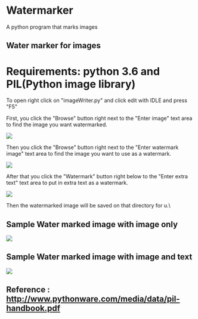Watermarker
===============
A python program that marks images

##  Water marker for images

Requirements: python 3.6 and PIL(Python image library)
==

To open right click on "imageWriter.py" and click edit with IDLE and press "F5"

First, you click the "Browse" button right next to the "Enter image" text area to find the image you want watermarked.

<img src ="https://github.com/johnlee47/ImageMarker/blob/master/Sample%20Image/1c.PNG"/>

Then you click the "Browse" button right next to the "Enter watermark image" text area to find the image you want to use as a watermark.

<img src ="https://github.com/johnlee47/ImageMarker/blob/master/Sample%20Image/2c.PNG"/>

After that you click the "Watermark" button right below to the "Enter extra text" text area to put in extra text as a watermark.

<img src ="https://github.com/johnlee47/ImageMarker/blob/master/Sample%20Image/3c.PNG"/>

Then the watermarked image will be saved on that directory for u.\

## Sample Water marked image with image only

<img src ="https://github.com/johnlee47/ImageMarker/blob/master/Sample%20Image/horrifying_portraits_of_your_favourite_characters_640_08-Marked.png"/>

## Sample Water marked image with image and text

<img src ="https://github.com/johnlee47/ImageMarker/blob/master/Sample%20Image/horrifying_portraits_of_your_favourite_characters_640_08-Marked(1).png"/>


## Reference : http://www.pythonware.com/media/data/pil-handbook.pdf
